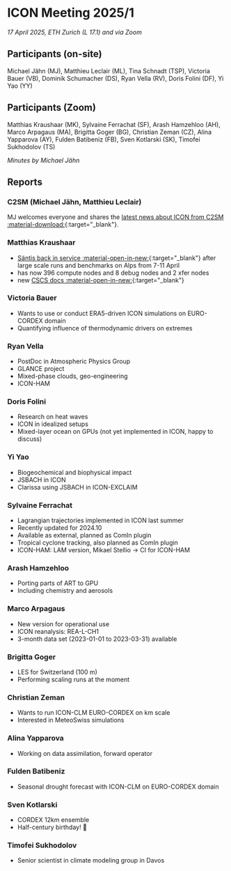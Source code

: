 # ICON Meeting 2025/1

*17 April 2025, ETH Zurich (L 17.1) and via Zoom*

## Participants (on-site)
Michael Jähn (MJ),
Matthieu Leclair (ML),
Tina Schnadt (TSP),
Victoria Bauer (VB),
Dominik Schumacher (DS),
Ryan Vella (RV),
Doris Folini (DF),
Yi Yao (YY)

## Participants (Zoom)
Matthias Kraushaar (MK),
Sylvaine Ferrachat (SF),
Arash Hamzehloo (AH),
Marco Arpagaus (MA),
Brigitta Goger (BG),
Christian Zeman (CZ),
Alina Yapparova (AY),
Fulden Batibeniz (FB),
Sven Kotlarski (SK),
Timofei Sukhodolov (TS)

_Minutes by Michael Jähn_

## Reports

### C2SM (Michael Jähn, Matthieu Leclair)
MJ welcomes everyone and shares the [latest news about ICON from C2SM :material-download:](https://polybox.ethz.ch/index.php/s/2H7DBRBQSc4Rtk8){:target="_blank"}.

### Matthias Kraushaar

- [Säntis back in service :material-open-in-new:](https://status.cscs.ch/status-page/9e188a14-9e52-4a14-af4b-b9299bf1c719/announcements/3718d68b-38e2-4adc-b375-1e54e7b90417){:target="_blank"}
  after large scale runs and benchmarks on Alps from 7-11 April
- has now 396 compute nodes and 8 debug nodes and 2 xfer nodes
- new [CSCS docs :material-open-in-new:](https://eth-cscs.github.io/cscs-docs/clusters/santis/){:target="_blank"}

### Victoria Bauer

- Wants to use or conduct ERA5-driven ICON simulations on EURO-CORDEX domain
- Quantifying influence of thermodynamic drivers on extremes

### Ryan Vella

- PostDoc in Atmospheric Physics Group
- GLANCE project
- Mixed-phase clouds, geo-engineering
- ICON-HAM

### Doris Folini

- Research on heat waves
- ICON in idealized setups
- Mixed-layer ocean on GPUs (not yet implemented in ICON, happy to discuss)

### Yi Yao

- Biogeochemical and biophysical impact
- JSBACH in ICON
- Clarissa using JSBACH in ICON-EXCLAIM

### Sylvaine Ferrachat

- Lagrangian trajectories implemented in ICON last summer
- Recently updated for 2024.10
- Available as external, planned as ComIn plugin
- Tropical cyclone tracking, also planned as ComIn plugin
- ICON-HAM: LAM version, Mikael Stellio -> CI for ICON-HAM

### Arash Hamzehloo

- Porting parts of ART to GPU
- Including chemistry and aerosols

### Marco Arpagaus

- New version for operational use
- ICON reanalysis: REA-L-CH1
- 3-month data set (2023-01-01 to 2023-03-31) available

### Brigitta Goger

- LES for Switzerland (100 m)
- Performing scaling runs at the moment

### Christian Zeman

- Wants to run ICON-CLM EURO-CORDEX on km scale
- Interested in MeteoSwiss simulations

### Alina Yapparova

- Working on data assimilation, forward operator

### Fulden Batibeniz

- Seasonal drought forecast with ICON-CLM on EURO-CORDEX domain

### Sven Kotlarski

- CORDEX 12km ensemble
- Half-century birthday! 🎉

### Timofei Sukhodolov

- Senior scientist in climate modeling group in Davos

